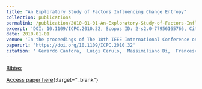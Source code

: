 ```yaml
---
title: "An Exploratory Study of Factors Influencing Change Entropy"
collection: publications
permalink: /publication/2010-01-01-An-Exploratory-Study-of-Factors-Influencing-Change-Entropy
excerpt: 'DOI: 10.1109/ICPC.2010.32, Scopus ID: 2-s2.0-77956165766, Cited by: 6'
date: 2010-01-01
venue: 'In the proceedings of The 18th IEEE International Conference on Program Comprehension, ICPC 2010, Braga, Minho, Portugal, June 30-July 2, 2010'
paperurl: 'https://doi.org/10.1109/ICPC.2010.32'
citation: ' Gerardo Canfora,  Luigi Cerulo,  Massimiliano Di,  Francesco Pacilio, &quot;An Exploratory Study of Factors Influencing Change Entropy.&quot; In the proceedings of The 18th IEEE International Conference on Program Comprehension, ICPC 2010, Braga, Minho, Portugal, June 30-July 2, 2010, 2010.'
---
```

[Bibtex](https://dblp.org/rec/bib/conf/iwpc/CanforaCPP10)

[Access paper here](https://doi.org/10.1109/ICPC.2010.32){:target="_blank"}
